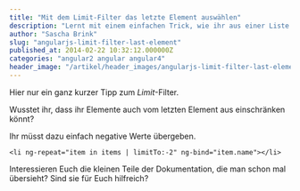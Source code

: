 ```yaml
---
title: "Mit dem Limit-Filter das letzte Element auswählen"
description: "Lernt mit einem einfachen Trick, wie ihr aus einer Liste das letzte Element herausfiltern könnt."
author: "Sascha Brink"
slug: "angularjs-limit-filter-last-element"
published_at: 2014-02-22 10:32:12.000000Z
categories: "angular2 angular angular4"
header_image: "/artikel/header_images/angularjs-limit-filter-last-element.jpg"
---
```


Hier nur ein ganz kurzer Tipp zum *Limit*-Filter.

Wusstet ihr, dass ihr Elemente auch vom letzten Element aus einschränken könnt?

Ihr müsst dazu einfach negative Werte übergeben.

    <li ng-repeat="item in items | limitTo:-2" ng-bind="item.name"></li>

Interessieren Euch die kleinen Teile der Dokumentation, die man schon mal übersieht? Sind sie für Euch hilfreich? 